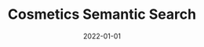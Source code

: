 ---
title: Cosmetics Semantic Search
summary: Write about your project here...
tags:
  - NLP
date: 2022-01-01
external_link: http://github.com
---